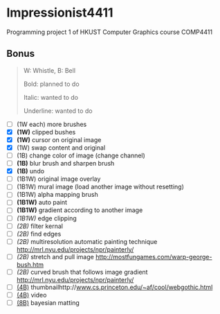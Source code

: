 # **Impressionist4411**

Programming project 1 of HKUST Computer Graphics course COMP4411

## Bonus

> W: Whistle, B: Bell
>
> Bold: planned to do
>
> Italic: wanted to do
>
> Underline: wanted to do

- [ ] (1W each) more brushes
- [x] **(1W)** clipped bushes
- [x] **(1W)** cursor on original image
- [x] (1W) swap content and original
- [ ] (1B) change color of image (change channel)
- [ ] **(1B)** blur brush and sharpen brush
- [x] **(1B)** undo
- [ ] (1B1W) original image overlay
- [ ] (1B1W) mural image (load another image without resetting)
- [ ] (1B1W) alpha mapping brush
- [ ] **(1B1W)** auto paint
- [ ] **(1B1W)** gradient according to another image
- [ ] _(1B1W)_ edge clipping
- [ ] _(2B)_ filter kernal
- [ ] _(2B)_ find edges
- [ ] _(2B)_ multiresolution automatic painting technique http://mrl.nyu.edu/projects/npr/painterly/
- [ ] _(2B)_ stretch and pull image http://mostfungames.com/warp-george-bush.htm
- [ ] _(2B)_ curved brush that follows image gradient http://mrl.nyu.edu/projects/npr/painterly/
- [ ] <u>(4B)</u> thumbnailhttp://www.cs.princeton.edu/~af/cool/webgothic.html
- [ ] <u>(4B)</u> video
- [ ] <u>(8B)</u> bayesian matting